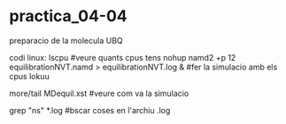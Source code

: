 # practica_04-04
preparacio de la molecula UBQ

codi linux:
lscpu #veure quants cpus tens
nohup namd2 +p 12 equilibrationNVT.namd > equilibrationNVT.log & #fer la simulacio amb els cpus lokuu

more/tail MDequil.xst #veure com va la simulacio

grep "ns" *.log #bscar coses en l'archiu .log
